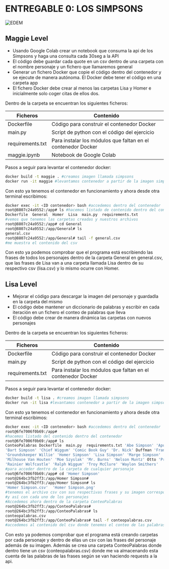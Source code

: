 # ENTREGABLE 0: LOS SIMPSONS
![EDEM](https://images.ecestaticos.com/dAkIONaQ1B2_c0wdDVHU3HwVIL8=/0x0:1918x1078/1600x900/filters:fill(white):format(jpg)/f.elconfidencial.com%2Foriginal%2F506%2Fc40%2F931%2F506c40931bdbb5de2b16db8dac8f3766.jpg)

## Maggie Level

- Usando Google Colab crear un notebook que consuma la api de los Simpsons y haga una consulta cada 30seg a la API
- El código debe guardar cada quote en un csv dentro de una carpeta con el nombre personaje y un fichero que llamaremos general
- Generar un fichero Docker que copie el código dentro del contenedor y se ejecute de manera autónoma. El Docker debe tener el código en una carpeta app
- El fichero Docker debe crear al menos las carpetas Lisa y Homer e inicialmente solo coger citas de ellos dos.

Dentro de la carpeta se encuentran los siguientes ficheros:

| Ficheros | Contenido |
| ------ | ------ |
| Dockerfile | Código para construir el contenedor Docker |
| main.py | Script de python con el código del ejercicio |
| requirements.txt | Para instalar los módulos que faltan en el contenedor Docker  |
| maggie.ipynb | Notebook de Google Colab |

Pasos a seguir para levantar el contenedor docker:
```sh
docker build -t maggie . #creamos imagen llamada simpsons
docker run -it maggie #levantamos contenedor a partir de la imagen simpsons
```
Con esto ya tenemos el contenedor en funcionamiento y ahora desde otra terminal escribimos:
```sh
docker exec -it <ID contenedor> bash #accedemos dentro del contenedor
root@8807c24a9552:/app# ls #hacemos listado de contenido dentro del contenedor
Dockerfile  General  Homer  Lisa  main.py  requirements.txt
#vemos que tenemos las carpetas creadas y nuestros archivos
root@8807c24a9552:/app# cd General
root@8807c24a9552:/app/General# ls
general.csv
root@8807c24a9552:/app/General# tail -f general.csv 
#me muestra el contenido del csv
```
Con esto ya podemos comprobar que el programa está escribiendo las frases de todos los personajes dentro de la carpeta General en general.csv, que las frases de Lisa van a una carpeta llamada Lisa dentro de su respectivo csv (lisa.csv) y lo mismo ocurre con Homer. 

## Lisa Level

- Mejorar el código para descargar la imagen del personaje y guardadla en la carpeta del mismo
- El código debe mantener un diccionario de palabras y escribir en cada iteración en un fichero el conteo de palabras que lleva
- El código debe crear de manera dinámica las carpetas con nuevos personajes

Dentro de la carpeta se encuentran los siguientes ficheros:

| Ficheros | Contenido |
| ------ | ------ |
| Dockerfile | Código para construir el contenedor Docker |
| main.py | Script de python con el código del ejercicio |
| requirements.txt | Para instalar los módulos que faltan en el contenedor Docker  |

Pasos a seguir para levantar el contenedor docker:
```sh
docker build -t lisa . #creamos imagen llamada simpsons
docker run -it lisa #levantamos contenedor a partir de la imagen simpsons
```
Con esto ya tenemos el contenedor en funcionamiento y ahora desde otra terminal escribimos:
```sh
docker exec -it <ID contenedor> bash #accedemos dentro del contenedor
root@6fe7006f0b69:/app# 
#hacemos listado del contenido dentro del contenedor
root@6fe7006f0b69:/app# ls
ConteoPalabras Dockerfile  main.py  requirements.txt 'Abe Simpson' 'Apu Nahasapeemapetilon' 
'Bart Simpson' 'Chief Wiggum' 'Comic Book Guy' 'Dr. Nick' Duffman 'Frank Grimes' 
'Groundskeeper Willie' 'Homer Simpson' 'Lisa Simpson' 'Marge Simpson' 'Mayor Quimby' 
'Milhouse Van Houten' 'Moe Szyslak' 'Mr. Burns' 'Nelson Muntz' Otto 'Principal Skinner' 
'Rainier Wolfcastle' 'Ralph Wiggum' 'Troy McClure' 'Waylon Smithers'
#para acceder dentro de la carpeta de cualquier personaje
root@6fe7006f0b69:/app# cd 'Homer Simpson'
root@264bc3fb2ff3:/app/Homer Simpson# 
root@264bc3fb2ff3:/app/Homer Simpson# ls
'Homer Simpson.csv'  'Homer Simpson.png'
#tenemos el archivo csv con sus respectivas frases y su imagen correspondiente
#y así con cada uno de los personajes
#Accedemos ahora dentro de la carpeta ConteoPalabras
root@264bc3fb2ff3:/app/ConteoPalabras#
root@264bc3fb2ff3:/app/ConteoPalabras# ls
conteopalabras.csv
root@264bc3fb2ff3:/app/ConteoPalabras# tail -f conteopalabras.csv
#accedemos al contenido del csv donde tenemos el conteo de las palabras que van saliendo
```
Con esto ya podemos comprobar que el programa está creando carpetas por cada personaje y dentro de ellas un csv con las frases del personaje además de su imagen. Además se crea una carpeta ConteoPalabras donde dentro tiene un csv (conteopalabras.csv) donde me va almacenando esta cuenta de las palabras de las frases según se van haciendo requests a la api.